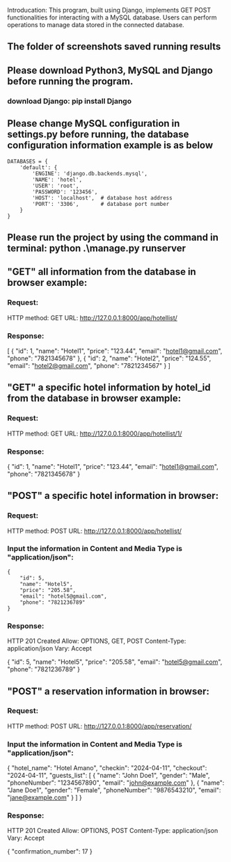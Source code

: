 Introducation:
This program, built using Django, implements GET POST functionalities for interacting with a MySQL database. Users can perform operations to manage data stored in the connected database.

## The folder of screenshots saved running results

## Please download Python3, MySQL and Django before running the program.

### download Django: pip install Django

## Please change MySQL configuration in settings.py before running, the database configuration information example is as below

    DATABASES = {
        'default': {
            'ENGINE': 'django.db.backends.mysql',
            'NAME': 'hotel',
            'USER': 'root',
            'PASSWORD': '123456',
            'HOST': 'localhost',  # database host address
            'PORT': '3306',       # database port number
        }
    }

## Please run the project by using the command in terminal: python .\manage.py runserver

## "GET" all information from the database in browser example:

### Request:

HTTP method: GET
URL: http://127.0.0.1:8000/app/hotellist/

### Response:

[
{
"id": 1,
"name": "Hotel1",
"price": "123.44",
"email": "hotel1@gmail.com",
"phone": "7821345678"
},
{
"id": 2,
"name": "Hotel2",
"price": "124.55",
"email": "hotel2@gmail.com",
"phone": "7821234567"
}
]

## "GET" a specific hotel information by hotel_id from the database in browser example:

### Request:

HTTP method: GET
URL: http://127.0.0.1:8000/app/hotellist/1/

### Response:

{
"id": 1,
"name": "Hotel1",
"price": "123.44",
"email": "hotel1@gmail.com",
"phone": "7821345678"
}

## "POST" a specific hotel information in browser:

### Request:

HTTP method: POST
URL: http://127.0.0.1:8000/app/hotellist/

### Input the information in Content and Media Type is "application/json":

    {
        "id": 5,
        "name": "Hotel5",
        "price": "205.58",
        "email": "hotel5@gmail.com",
        "phone": "7821236789"
    }

### Response:

HTTP 201 Created
Allow: OPTIONS, GET, POST
Content-Type: application/json
Vary: Accept

{
"id": 5,
"name": "Hotel5",
"price": "205.58",
"email": "hotel5@gmail.com",
"phone": "7821236789"
}

## "POST" a reservation information in browser:

### Request:

HTTP method: POST
URL: http://127.0.0.1:8000/app/reservation/

### Input the information in Content and Media Type is "application/json":

{
"hotel_name": "Hotel Amano",
"checkin": "2024-04-11",
"checkout": "2024-04-11",
"guests_list": [
{
"name": "John Doe1",
"gender": "Male",
"phoneNumber": "1234567890",
"email": "john@example.com"
},
{
"name": "Jane Doe1",
"gender": "Female",
"phoneNumber": "9876543210",
"email": "jane@example.com"
}
]
}

### Response:

HTTP 201 Created
Allow: OPTIONS, POST
Content-Type: application/json
Vary: Accept

{
"confirmation_number": 17
}
